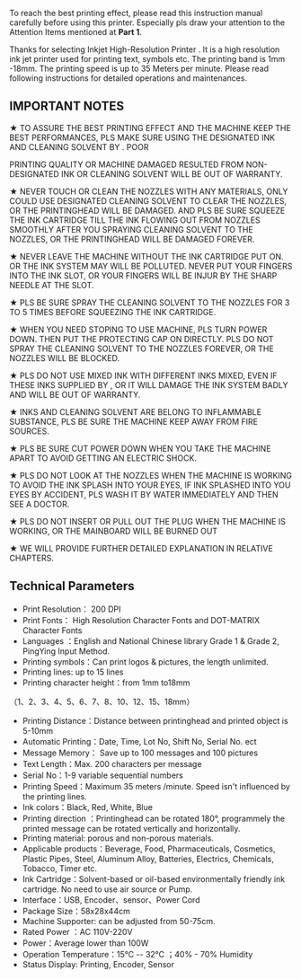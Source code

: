 To reach the best printing effect, please read this instruction manual carefully before using this printer. Especially pls draw your attention to the Attention Items mentioned at **Part 1**.

Thanks for selecting Inkjet High-Resolution Printer . It is a high resolution ink jet printer used for printing text, symbols etc. The printing band is 1mm -18mm. The printing speed is up to 35 Meters per minute. Please read following instructions for detailed operations and maintenances.

## IMPORTANT NOTES

★ TO ASSURE THE BEST PRINTING EFFECT AND THE MACHINE KEEP THE BEST PERFORMANCES, PLS MAKE SURE USING THE DESIGNATED INK AND CLEANING SOLVENT BY . POOR

PRINTING QUALITY OR MACHINE DAMAGED RESULTED FROM NON-DESIGNATED INK OR CLEANING SOLVENT WILL BE OUT OF WARRANTY.

★ NEVER TOUCH OR CLEAN THE NOZZLES WITH ANY MATERIALS, ONLY COULD USE DESIGNATED CLEANING SOLVENT TO CLEAR THE NOZZLES, OR THE PRINTINGHEAD WILL BE DAMAGED. AND PLS BE SURE SQUEEZE THE INK CARTRIDGE TILL THE INK FLOWING OUT FROM NOZZLES SMOOTHLY AFTER YOU SPRAYING CLEANING SOLVENT TO THE NOZZLES, OR THE PRINTINGHEAD WILL BE DAMAGED FOREVER.

★ NEVER LEAVE THE MACHINE WITHOUT THE INK CARTRIDGE PUT ON. OR THE INK SYSTEM MAY WILL BE POLLUTED. NEVER PUT YOUR FINGERS INTO THE INK SLOT, OR YOUR FINGERS WILL BE INJUR BY THE SHARP NEEDLE AT THE SLOT.

★ PLS BE SURE SPRAY THE CLEANING SOLVENT TO THE NOZZLES FOR 3 TO 5 TIMES BEFORE SQUEEZING THE INK CARTRIDGE.

★ WHEN YOU NEED STOPING TO USE MACHINE, PLS TURN POWER DOWN. THEN PUT THE PROTECTING CAP ON DIRECTLY. PLS DO NOT SPRAY THE CLEANING SOLVENT TO THE NOZZLES FOREVER, OR THE NOZZLES WILL BE BLOCKED.

★ PLS DO NOT USE MIXED INK WITH DIFFERENT INKS MIXED, EVEN IF THESE INKS SUPPLIED BY , OR IT WILL DAMAGE THE INK SYSTEM BADLY AND WILL BE OUT OF WARRANTY.

★ INKS AND CLEANING SOLVENT ARE BELONG TO INFLAMMABLE SUBSTANCE, PLS BE SURE THE MACHINE KEEP AWAY FROM FIRE SOURCES.

★ PLS BE SURE CUT POWER DOWN WHEN YOU TAKE THE MACHINE APART TO AVOID GETTING AN ELECTRIC SHOCK.

★ PLS DO NOT LOOK AT THE NOZZLES WHEN THE MACHINE IS WORKING TO AVOID THE INK SPLASH INTO YOUR EYES, IF INK SPLASHED INTO YOU EYES BY ACCIDENT, PLS WASH IT BY WATER IMMEDIATELY AND THEN SEE A DOCTOR.

★ PLS DO NOT INSERT OR PULL OUT THE PLUG WHEN THE MACHINE IS WORKING, OR THE MAINBOARD WILL BE BURNED OUT

★ WE WILL PROVIDE FURTHER DETAILED EXPLANATION IN RELATIVE CHAPTERS.

## Technical Parameters

- Print Resolution： 200 DPI
- Print Fonts： High Resolution Character Fonts and DOT-MATRIX Character Fonts
- Languages ：English and National Chinese library Grade 1 & Grade 2, PingYing Input Method.
- Printing symbols：Can print logos & pictures, the length unlimited.
- Printing lines: up to 15 lines
- Printing character height：from 1mm to18mm

 （1、2、3、4、5、6、7、8、10、12、15、18mm）

- Printing Distance：Distance between printinghead and printed object is 5-10mm
- Automatic Printing：Date, Time, Lot No, Shift No, Serial No. ect
- Message Memory： Save up to 100 messages and 100 pictures
- Text Length：Max. 200 characters per message
- Serial No：1-9 variable sequential numbers
- Printing Speed：Maximum 35 meters /minute. Speed isn't influenced by the printing lines.
- Ink colors：Black, Red, White, Blue
- Printing direction ：Printinghead can be rotated 180°, programmely the printed message can be rotated vertically and horizontally.
- Printing material: porous and non-porous materials.
- Applicable products：Beverage, Food, Pharmaceuticals, Cosmetics, Plastic Pipes, Steel, Aluminum Alloy, Batteries, Electrics, Chemicals, Tobacco, Timer etc.
- Ink Cartridge：Solvent-based or oil-based environmentally friendly ink cartridge. No need to use air source or Pump.
- Interface：USB, Encoder、sensor、Power Cord
- Package Size：58x28x44cm
- Machine Supporter: can be adjusted from 50-75cm.
- Rated Power ：AC 110V-220V
- Power：Average lower than 100W
- Operation Temperature：15℃ -- 32℃ ；40% - 70% Humidity
- Status Display: Printing, Encoder, Sensor